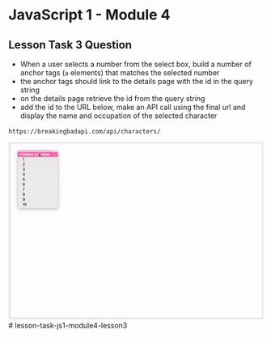 # JavaScript 1 - Module 4

## Lesson Task 3 Question

- When a user selects a number from the select box, build a number of anchor tags (`a` elements) that matches the selected number
- the anchor tags should link to the details page with the id in the query string
- on the details page retrieve the id from the query string
- add the id to the URL below, make an API call using the final url and display the name and occupation of the selected character

```
https://breakingbadapi.com/api/characters/
```

<img src="example.gif" />
# lesson-task-js1-module4-lesson3
